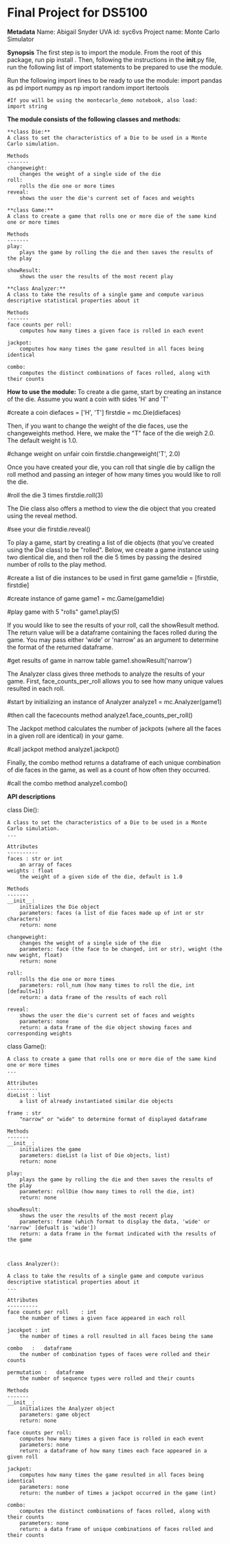 # Final Project for DS5100

**Metadata**
Name: Abigail Snyder
UVA id: syc6vs
Project name: Monte Carlo Simulator

**Synopsis**
The first step is to import the module. From the root of this package, run pip install .
Then, following the instructions in the __init__.py file, run the following list of import statements to be prepared to use the module.

Run the following import lines to be ready to use the module:
    import pandas as pd
    import numpy as np
    import random
    import itertools
    
    #If you will be using the montecarlo_demo notebook, also load:
    import string
    
**The module consists of the following classes and methods:**
   
    **class Die:**
    A class to set the characteristics of a Die to be used in a Monte Carlo simulation.

    Methods
    -------
    changeweight:
        changes the weight of a single side of the die
    roll:
        rolls the die one or more times
    reveal:
        shows the user the die's current set of faces and weights
    
    **class Game:**
    A class to create a game that rolls one or more die of the same kind one or more times
    
    Methods
    -------
    play:
        plays the game by rolling the die and then saves the results of the play

    showResult:
        shows the user the results of the most recent play
    
    **class Analyzer:**
    A class to take the results of a single game and compute various descriptive statistical properties about it
    
    Methods
    -------
    face counts per roll:
        computes how many times a given face is rolled in each event

    jackpot:
        computes how many times the game resulted in all faces being identical

    combo:
        computes the distinct combinations of faces rolled, along with their counts
  
  
**How to use the module:**
To create a die game, start by creating an instance of the die. Assume you want a coin with sides 'H' and 'T'

   #create a coin
   diefaces = ['H', 'T']
   firstdie = mc.Die(diefaces)

Then, if you want to change the weight of the die faces, use the changeweights method. 
Here, we make the "T" face of the die weigh 2.0. The default weight is 1.0. 

   #change weight on unfair coin
   firstdie.changeweight('T', 2.0)

Once you have created your die, you can roll that single die by callign the roll method and passing an integer of how many times you would like to roll the die. 

  #roll the die 3 times
  firstdie.roll(3)
  
The Die class also offers a method to view the die object that you created using the reveal method. 

  #see your die
  firstdie.reveal()
  
To play a game, start by creating a list of die objects (that you've created using the Die class) to be "rolled".
Below, we create a game instance using two dientical die, and then roll the die 5 times by passing the desired number of rolls to the play method.

  #create a list of die instances to be used in first game
  game1die = [firstdie, firstdie]
  
  #create instance of game
  game1 = mc.Game(game1die)
  
  #play game with 5 "rolls"
  game1.play(5)

If you would like to see the results of your roll, call the showResult method. The return value will be a dataframe containing the faces rolled during the game.
You may pass either 'wide' or 'narrow' as an argument to determine the format of the returned dataframe.

  #get results of game in narrow table
  game1.showResult('narrow')
  
The Analyzer class gives three methods to analyze the results of your game. 
First, face_counts_per_roll allows you to see how many unique values resulted in each roll. 

  #start by initializing an instance of Analyzer
  analyze1 = mc.Analyzer(game1)
 
  #then call the facecounts method
  analyze1.face_counts_per_roll()
 
The Jackpot method calculates the number of jackpots (where all the faces in a given roll are identical) in your game. 

  #call jackpot method
  analyze1.jackpot()
  
Finally, the combo method returns a dataframe of each unique combination of die faces in the game, as well as a count of how often they occurred. 

  #call the combo method
  analyze1.combo()


**API descriptions**

class Die():

    A class to set the characteristics of a Die to be used in a Monte Carlo simulation.
    ...

    Attributes
    ----------
    faces : str or int
        an array of faces
    weights : float
        the weight of a given side of the die, default is 1.0

    Methods
    -------
    __init__:
        initializes the Die object
        parameters: faces (a list of die faces made up of int or str characters)
        return: none
    
    changeweight:
        changes the weight of a single side of the die
        parameters: face (the face to be changed, int or str), weight (the new weight, float)
        return: none
        
    roll:
        rolls the die one or more times
        parameters: roll_num (how many times to roll the die, int [default=1])
        return: a data frame of the results of each roll
        
    reveal:
        shows the user the die's current set of faces and weights
        parameters: none
        return: a data frame of the die object showing faces and corresponding weights
    


class Game():

    A class to create a game that rolls one or more die of the same kind one or more times
    ...

    Attributes
    ----------
    dieList : list
        a list of already instantiated similar die objects

    frame : str
        "narrow" or "wide" to determine format of displayed dataframe

    Methods
    -------
    __init__:
        initializes the game
        parameters: dieList (a list of Die objects, list)
        return: none
        
    play:
        plays the game by rolling the die and then saves the results of the play
        parameters: rollDie (how many times to roll the die, int)
        return: none

    showResult:
        shows the user the results of the most recent play
        parameters: frame (which format to display the data, 'wide' or 'narrow' [defualt is 'wide'])
        return: a data frame in the format indicated with the results of the game


    
    class Analyzer():

    A class to take the results of a single game and compute various descriptive statistical properties about it
    ...

    Attributes
    ----------
    face counts per roll    : int
        the number of times a given face appeared in each roll

    jacokpot : int
        the number of times a roll resulted in all faces being the same

    combo   :   dataframe
        the number of combination types of faces were rolled and their counts

    permutation :   dataframe
        the number of sequence types were rolled and their counts

    Methods
    -------
    __init__:
        initializes the Analyzer object
        parameters: game object
        return: none
        
    face counts per roll:
        computes how many times a given face is rolled in each event
        parameters: none
        return: a dataframe of how many times each face appeared in a given roll

    jackpot:
        computes how many times the game resulted in all faces being identical
        parameters: none
        return: the number of times a jackpot occurred in the game (int)

    combo:
        computes the distinct combinations of faces rolled, along with their counts
        parameters: none
        return: a data frame of unique combinations of faces rolled and their counts
    
